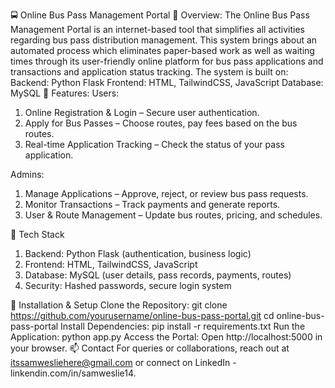 🚍 Online Bus Pass Management Portal
📌 Overview:
The Online Bus Pass Management Portal is an internet-based tool that simplifies all activities regarding bus pass distribution management. This system brings about an automated process which eliminates paper-based work as well as waiting times through its user-friendly online platform for bus pass applications and transactions and application status tracking.
The system is built on:
Backend: Python Flask
Frontend: HTML, TailwindCSS, JavaScript
Database: MySQL
🌟 Features:
Users:
1.	Online Registration & Login – Secure user authentication.
2.	Apply for Bus Passes – Choose routes, pay fees based on the bus routes.
3.	Real-time Application Tracking – Check the status of your pass application.

Admins:
1.	Manage Applications – Approve, reject, or review bus pass requests.
2.	Monitor Transactions – Track payments and generate reports.
3.	User & Route Management – Update bus routes, pricing, and schedules.

🔧 Tech Stack
1.	Backend: Python Flask (authentication, business logic)
2.	Frontend: HTML, TailwindCSS, JavaScript
3.	Database: MySQL (user details, pass records, payments, routes)
4.	Security: Hashed passwords, secure login system

🚀 Installation & Setup
Clone the Repository:
git clone https://github.com/yourusername/online-bus-pass-portal.git
cd online-bus-pass-portal
Install Dependencies:
pip install -r requirements.txt
Run the Application:
python app.py
Access the Portal: Open http://localhost:5000 in your browser.
📫 Contact
For queries or collaborations, reach out at itssamwesliehere@gmail.com or connect on LinkedIn - linkendin.com/in/samweslie14.
